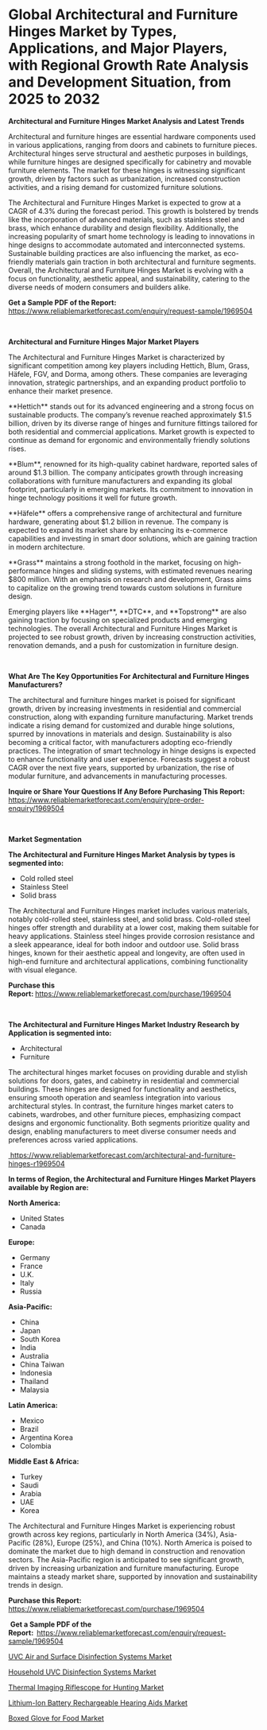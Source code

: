 <p><h1>Global Architectural and Furniture Hinges Market by Types, Applications, and Major Players, with Regional Growth Rate Analysis and Development Situation, from 2025 to 2032</h1></p><p><strong>Architectural and Furniture Hinges Market Analysis and Latest Trends</strong></p>
<p><p>Architectural and furniture hinges are essential hardware components used in various applications, ranging from doors and cabinets to furniture pieces. Architectural hinges serve structural and aesthetic purposes in buildings, while furniture hinges are designed specifically for cabinetry and movable furniture elements. The market for these hinges is witnessing significant growth, driven by factors such as urbanization, increased construction activities, and a rising demand for customized furniture solutions.</p><p>The Architectural and Furniture Hinges Market is expected to grow at a CAGR of 4.3% during the forecast period. This growth is bolstered by trends like the incorporation of advanced materials, such as stainless steel and brass, which enhance durability and design flexibility. Additionally, the increasing popularity of smart home technology is leading to innovations in hinge designs to accommodate automated and interconnected systems. Sustainable building practices are also influencing the market, as eco-friendly materials gain traction in both architectural and furniture segments. Overall, the Architectural and Furniture Hinges Market is evolving with a focus on functionality, aesthetic appeal, and sustainability, catering to the diverse needs of modern consumers and builders alike.</p></p>
<p><strong>Get a Sample PDF of the Report:&nbsp;</strong> <a href="https://www.reliablemarketforecast.com/enquiry/request-sample/1969504?utm_campaign=1080&utm_medium=2&utm_source=Github&utm_content=ia&utm_term=06042025&utm_id=architectural-and-furniture-hinges">https://www.reliablemarketforecast.com/enquiry/request-sample/1969504</a></p>
<p>&nbsp;</p>
<p><strong>Architectural and Furniture Hinges Major Market Players</strong></p>
<p><p>The Architectural and Furniture Hinges Market is characterized by significant competition among key players including Hettich, Blum, Grass, Häfele, FGV, and Dorma, among others. These companies are leveraging innovation, strategic partnerships, and an expanding product portfolio to enhance their market presence.</p><p>**Hettich** stands out for its advanced engineering and a strong focus on sustainable products. The company’s revenue reached approximately $1.5 billion, driven by its diverse range of hinges and furniture fittings tailored for both residential and commercial applications. Market growth is expected to continue as demand for ergonomic and environmentally friendly solutions rises.</p><p>**Blum**, renowned for its high-quality cabinet hardware, reported sales of around $1.3 billion. The company anticipates growth through increasing collaborations with furniture manufacturers and expanding its global footprint, particularly in emerging markets. Its commitment to innovation in hinge technology positions it well for future growth.</p><p>**Häfele** offers a comprehensive range of architectural and furniture hardware, generating about $1.2 billion in revenue. The company is expected to expand its market share by enhancing its e-commerce capabilities and investing in smart door solutions, which are gaining traction in modern architecture.</p><p>**Grass** maintains a strong foothold in the market, focusing on high-performance hinges and sliding systems, with estimated revenues nearing $800 million. With an emphasis on research and development, Grass aims to capitalize on the growing trend towards custom solutions in furniture design.</p><p>Emerging players like **Hager**, **DTC**, and **Topstrong** are also gaining traction by focusing on specialized products and emerging technologies. The overall Architectural and Furniture Hinges Market is projected to see robust growth, driven by increasing construction activities, renovation demands, and a push for customization in furniture design.</p></p>
<p>&nbsp;</p>
<p><strong>What Are The Key Opportunities For Architectural and Furniture Hinges Manufacturers?</strong></p>
<p><p>The architectural and furniture hinges market is poised for significant growth, driven by increasing investments in residential and commercial construction, along with expanding furniture manufacturing. Market trends indicate a rising demand for customized and durable hinge solutions, spurred by innovations in materials and design. Sustainability is also becoming a critical factor, with manufacturers adopting eco-friendly practices. The integration of smart technology in hinge designs is expected to enhance functionality and user experience. Forecasts suggest a robust CAGR over the next five years, supported by urbanization, the rise of modular furniture, and advancements in manufacturing processes.</p></p>
<p><strong>Inquire or Share Your Questions If Any Before Purchasing This Report:</strong> <a href="https://www.reliablemarketforecast.com/enquiry/pre-order-enquiry/1969504?utm_campaign=1080&utm_medium=2&utm_source=Github&utm_content=ia&utm_term=06042025&utm_id=architectural-and-furniture-hinges">https://www.reliablemarketforecast.com/enquiry/pre-order-enquiry/1969504</a></p>
<p>&nbsp;</p>
<p><strong>Market Segmentation</strong></p>
<p><strong>The Architectural and Furniture Hinges Market Analysis by types is segmented into:</strong></p>
<p><ul><li>Cold rolled steel</li><li>Stainless Steel</li><li>Solid brass</li></ul></p>
<p><p>The Architectural and Furniture Hinges market includes various materials, notably cold-rolled steel, stainless steel, and solid brass. Cold-rolled steel hinges offer strength and durability at a lower cost, making them suitable for heavy applications. Stainless steel hinges provide corrosion resistance and a sleek appearance, ideal for both indoor and outdoor use. Solid brass hinges, known for their aesthetic appeal and longevity, are often used in high-end furniture and architectural applications, combining functionality with visual elegance.</p></p>
<p><strong>Purchase this Report:&nbsp;</strong><a href="https://www.reliablemarketforecast.com/purchase/1969504?utm_campaign=1080&utm_medium=2&utm_source=Github&utm_content=ia&utm_term=06042025&utm_id=architectural-and-furniture-hinges">https://www.reliablemarketforecast.com/purchase/1969504</a></p>
<p>&nbsp;</p>
<p><strong>The Architectural and Furniture Hinges Market Industry Research by Application is segmented into:</strong></p>
<p><ul><li>Architectural</li><li>Furniture</li></ul></p>
<p><p>The architectural hinges market focuses on providing durable and stylish solutions for doors, gates, and cabinetry in residential and commercial buildings. These hinges are designed for functionality and aesthetics, ensuring smooth operation and seamless integration into various architectural styles. In contrast, the furniture hinges market caters to cabinets, wardrobes, and other furniture pieces, emphasizing compact designs and ergonomic functionality. Both segments prioritize quality and design, enabling manufacturers to meet diverse consumer needs and preferences across varied applications.</p></p>
<p><a href="https://www.reliablemarketforecast.com/architectural-and-furniture-hinges-r1969504?utm_campaign=1080&utm_medium=2&utm_source=Github&utm_content=ia&utm_term=06042025&utm_id=architectural-and-furniture-hinges">&nbsp;https://www.reliablemarketforecast.com/architectural-and-furniture-hinges-r1969504</a></p>
<p><strong>In terms of Region, the Architectural and Furniture Hinges Market Players available by Region are:</strong></p>
<p>
    <p> <strong> North America: </strong>
        <ul>
            <li>United States</li>
            <li>Canada</li>
        </ul>
        </p> 
    <p> <strong> Europe: </strong>
        <ul>
            <li>Germany</li>
            <li>France</li>
            <li>U.K.</li>
            <li>Italy</li>
            <li>Russia</li>
        </ul>
        </p> 
    <p> <strong> Asia-Pacific: </strong>
        <ul>
            <li>China</li>
            <li>Japan</li>
            <li>South Korea</li>
            <li>India</li>
            <li>Australia</li>
            <li>China Taiwan</li>
            <li>Indonesia</li>
            <li>Thailand</li>
            <li>Malaysia</li>
        </ul>
        </p> 
    <p> <strong> Latin America: </strong>
        <ul>
            <li>Mexico</li>
            <li>Brazil</li>
            <li>Argentina Korea</li>
            <li>Colombia</li>
        </ul>
        </p> 
    <p> <strong> Middle East & Africa: </strong>
        <ul>
            <li>Turkey</li>
            <li>Saudi</li>
            <li>Arabia</li>
            <li>UAE</li>
            <li>Korea</li>
        </ul>
    </p>
    </p>
<p><p>The Architectural and Furniture Hinges Market is experiencing robust growth across key regions, particularly in North America (34%), Asia-Pacific (28%), Europe (25%), and China (10%). North America is poised to dominate the market due to high demand in construction and renovation sectors. The Asia-Pacific region is anticipated to see significant growth, driven by increasing urbanization and furniture manufacturing. Europe maintains a steady market share, supported by innovation and sustainability trends in design.</p></p>
<p><strong>Purchase this Report: </strong><a href="https://www.reliablemarketforecast.com/purchase/1969504?utm_campaign=1080&utm_medium=2&utm_source=Github&utm_content=ia&utm_term=06042025&utm_id=architectural-and-furniture-hinges">https://www.reliablemarketforecast.com/purchase/1969504</a></p>
<p>&nbsp;<strong>Get a Sample PDF of the Report:&nbsp;&nbsp;</strong><a href="https://www.reliablemarketforecast.com/enquiry/request-sample/1969504?utm_campaign=1080&utm_medium=2&utm_source=Github&utm_content=ia&utm_term=06042025&utm_id=architectural-and-furniture-hinges">https://www.reliablemarketforecast.com/enquiry/request-sample/1969504</a></p>
<p><strong></strong></p>
<p><p><a href="https://github.com/pezezlarue7h/Market-Research-Report-List-1/blob/main/uvc-air-and-surface-disinfection-systems-market.md?utm_campaign=1080&utm_medium=2&utm_source=Github&utm_content=ia&utm_term=06042025&utm_id=architectural-and-furniture-hinges">UVC Air and Surface Disinfection Systems Market</a></p><p><a href="https://github.com/lazloklitz2e/Market-Research-Report-List-1/blob/main/household-uvc-disinfection-systems-market.md?utm_campaign=1080&utm_medium=2&utm_source=Github&utm_content=ia&utm_term=06042025&utm_id=architectural-and-furniture-hinges">Household UVC Disinfection Systems Market</a></p><p><a href="https://github.com/onutsheinz/Market-Research-Report-List-1/blob/main/thermal-imaging-riflescope-for-hunting-market.md?utm_campaign=1080&utm_medium=2&utm_source=Github&utm_content=ia&utm_term=06042025&utm_id=architectural-and-furniture-hinges">Thermal Imaging Riflescope for Hunting Market</a></p><p><a href="https://github.com/rueffmuoloqw/Market-Research-Report-List-1/blob/main/lithium-ion-battery-rechargeable-hearing-aids-market.md?utm_campaign=1080&utm_medium=2&utm_source=Github&utm_content=ia&utm_term=06042025&utm_id=architectural-and-furniture-hinges">Lithium-Ion Battery Rechargeable Hearing Aids Market</a></p><p><a href="https://github.com/wycheelwayeu/Market-Research-Report-List-1/blob/main/boxed-glove-for-food-market.md?utm_campaign=1080&utm_medium=2&utm_source=Github&utm_content=ia&utm_term=06042025&utm_id=architectural-and-furniture-hinges">Boxed Glove for Food Market</a></p></p>